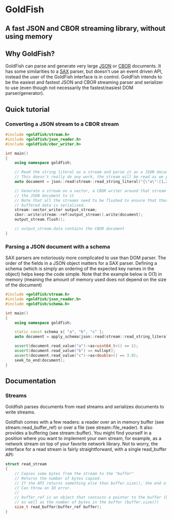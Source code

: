 # GoldFish
## A fast JSON and CBOR streaming library, without using memory

## Why GoldFish?
GoldFish can parse and generate very large [JSON](http://json.org) or [CBOR](http://cbor.io) documents.
It has some similarities to a [SAX](https://en.wikipedia.org/wiki/Simple_API_for_XML) parser, but doesn't use an event driven API, instead the user of the GoldFish interface is in control.
GoldFish intends to be the easiest and fastest JSON and CBOR streaming parser and serializer to use (even though not necessarily the fastest/easiest DOM parser/generator).

## Quick tutorial
### Converting a JSON stream to a CBOR stream
~~~~~~~~~~cpp
#include <goldfish/stream.h>
#include <goldfish/json_reader.h>
#include <goldfish/cbor_writer.h>

int main()
{
	using namespace goldfish;

	// Read the string literal as a stream and parse it as a JSON document
	// This doesn't really do any work, the stream will be read as we parse the document
	auto document = json::read(stream::read_string_literal("{\"a\":[1,2,3],\"b\":3.0}"));

	// Generate a stream on a vector, a CBOR writer around that stream and write
	// the JSON document to it
	// Note that all the streams need to be flushed to ensure that there any potentially
	// buffered data is serialized.
	stream::vector_writer output_stream;
	cbor::write(stream::ref(output_stream)).write(document);
	output_stream.flush();

	// output_stream.data contains the CBOR document
}
~~~~~~~~~~

### Parsing a JSON document with a schema
SAX parsers are notoriously more complicated to use than DOM parser. The order of the fields in a JSON object matters for a SAX parser.
Defining a schema (which is simply an ordering of the expected key names in the object) helps keep the code simple.
Note that the example below is O(1) in memory (meaning the amount of memory used does not depend on the size of the document)

~~~~~~~~~~cpp
#include <goldfish/stream.h>
#include <goldfish/json_reader.h>
#include <goldfish/schema.h>

int main()
{
	using namespace goldfish;

	static const schema s{ "a", "b", "c" };
	auto document = apply_schema(json::read(stream::read_string_literal("{\"a\":1,\"c\":3.0}")).as<tags::map>(), s);

	assert(document.read_value("a")->as<uint64_t>() == 1);
	assert(document.read_value("b") == nullopt);
	assert(document.read_value("c")->as<double>() == 3.0);
	seek_to_end(document);
}
~~~~~~~~~~

## Documentation
### Streams
Goldfish parses documents from read streams and serializes documents to write streams.

Goldfish comes with a few readers: a reader over an in memory buffer (see stream::read_buffer_ref) or over a file (see stream::file_reader). It also provides a buffering (see stream::buffer). You might find yourself in a position where you want to implement your own stream, for example, as a network stream on top of your favorite network library.
Not to worry, the interface for a read stream is fairly straightforward, with a single read_buffer API:
~~~~~~~~~~cpp
struct read_stream
{
	// Copies some bytes from the stream to the "buffer"
	// Returns the number of bytes copied.
	// If the API returns something else than buffer.size(), the end of stream was reached.
	// Can throw on IO error.
	//
	// buffer_ref is an object that contains a pointer to the buffer (buffer.data() is the pointer)
	// as well as the number of bytes in the buffer (buffer.size())
	size_t read_buffer(buffer_ref buffer);
}
~~~~~~~~~~

